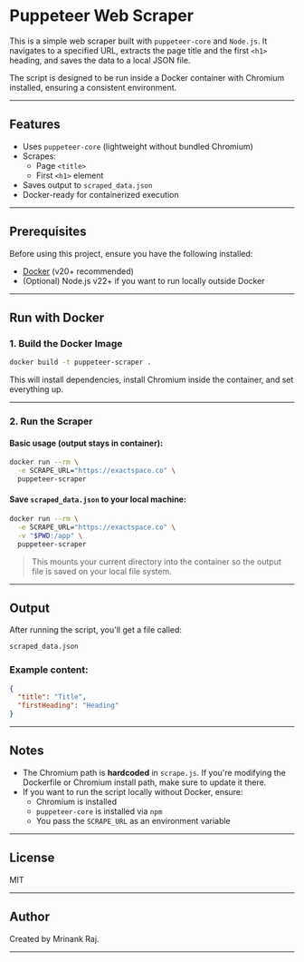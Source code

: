 
# Puppeteer Web Scraper

This is a simple web scraper built with `puppeteer-core` and `Node.js`. It navigates to a specified URL, extracts the page title and the first `<h1>` heading, and saves the data to a local JSON file.

The script is designed to be run inside a Docker container with Chromium installed, ensuring a consistent environment.

---

## Features

- Uses `puppeteer-core` (lightweight without bundled Chromium)
- Scrapes:
  - Page `<title>`
  - First `<h1>` element
- Saves output to `scraped_data.json`
- Docker-ready for containerized execution

---

## Prerequisites

Before using this project, ensure you have the following installed:

- [Docker](https://www.docker.com/) (v20+ recommended)
- (Optional) Node.js v22+ if you want to run locally outside Docker

---

## Run with Docker

### 1. Build the Docker Image

```bash
docker build -t puppeteer-scraper .
```

This will install dependencies, install Chromium inside the container, and set everything up.

---

### 2. Run the Scraper

#### Basic usage (output stays in container):

```bash
docker run --rm \
  -e SCRAPE_URL="https://exactspace.co" \
  puppeteer-scraper
```

#### Save `scraped_data.json` to your local machine:

```bash
docker run --rm \
  -e SCRAPE_URL="https://exactspace.co" \
  -v "$PWD:/app" \
  puppeteer-scraper
```

> This mounts your current directory into the container so the output file is saved on your local file system.

---

## Output

After running the script, you'll get a file called:

```bash
scraped_data.json
```

### Example content:

```json
{
  "title": "Title",
  "firstHeading": "Heading"
}
```

---

## Notes

- The Chromium path is **hardcoded** in `scrape.js`. If you're modifying the Dockerfile or Chromium install path, make sure to update it there.
- If you want to run the script locally without Docker, ensure:
  - Chromium is installed
  - `puppeteer-core` is installed via `npm`
  - You pass the `SCRAPE_URL` as an environment variable

---

## License

MIT

---

## Author

Created by Mrinank Raj.

---
